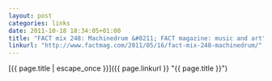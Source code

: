 ```yaml
---
layout: post
categories: links
date: 2011-10-18 18:34:05+01:00
title: "FACT mix 248: Machinedrum &#8211; FACT magazine: music and art"
linkurl: "http://www.factmag.com/2011/05/16/fact-mix-248-machinedrum/"
---
```

[{{ page.title | escape_once }}]({{ page.linkurl }} "{{ page.title }}")
